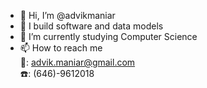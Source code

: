 - 👋 Hi, I’m @advikmaniar
- 👀 I build software and data models 
- 🌱 I’m currently studying Computer Science
- 📫 How to reach me <br>
                        :e-mail:: advik.maniar@gmail.com <br>
                        :phone:: (646)-9612018 <br>


<!---
advikmaniar/advikmaniar is a ✨ special ✨ repository because its `README.md` (this file) appears on your GitHub profile.
You can click the Preview link to take a look at your changes.
--->
